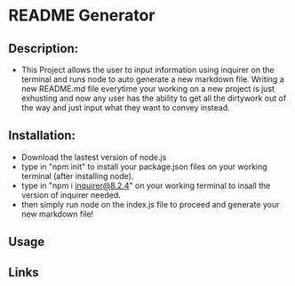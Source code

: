 # README Generator

  ## Description: 
  - This Project allows the user to input information using inquirer on the terminal and runs node to auto generate a new markdown file. Writing a new README.md file
  everytime your working on a new project is just exhusting and now any user has the ability to get all the dirtywork out of the way and just input what they want to 
  convey instead. 


  ## Installation:
  - Download the lastest version of node.js
  - type in "npm init" to install your package.json files on your working terminal (after installing node).
  - type in "npm i inquirer@8.2.4" on your working terminal to insall the version of inquirer needed. 
  - then simply run node on the index.js file to proceed and generate your new markdown file!

  ## Usage
  


  ## Links
  
